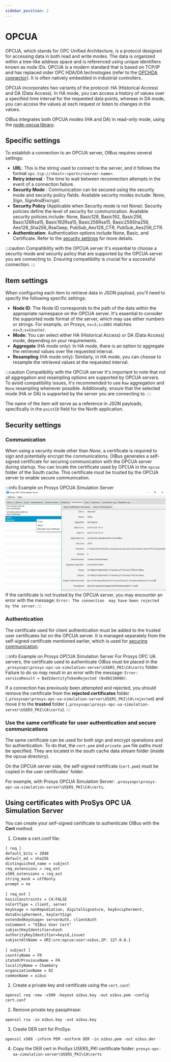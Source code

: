 ```yaml
---
sidebar_position: 2
---
```


# OPCUA
OPCUA, which stands for OPC Unified Architecture, is a protocol designed for accessing data in both read and write modes. 
The data is organized within a tree-like address space and is referenced using unique identifiers known as node IDs. 
OPCUA is a modern standard that is based on TCP/IP and has replaced older OPC HDA/DA technologies (refer to the 
[OPCHDA connector](./opc-hda.md)). It is often natively embedded in industrial controllers.

OPCUA incorporates two variants of the protocol: HA (Historical Access) and DA (Data Access). In HA mode, you can access 
a history of values over a specified time interval for the requested data points, whereas in DA mode, you can access the 
values at each request or listen to changes in the values.

OIBus integrates both OPCUA modes (HA and DA) in read-only mode, using the [node-opcua library](https://github.com/node-opcua/node-opcua).

## Specific settings
To establish a connection to an OPCUA server, OIBus requires several settings:
- **URL**: This is the string used to connect to the server, and it follows the format `opc.tcp://<host>:<port>/<server-name>`.
- **Retry interval** : The time to wait between reconnection attempts in the event of a connection failure.
- **Security Mode** : Communication can be secured using the security mode and security policy fields. Available security 
modes include: _None_, _Sign_, _SignAndEncrypt_.
- **Security Policy** (Applicable when Security mode is not None): Security policies define the level of security for communication. 
Available security policies include: None, Basic128, Basic192, Basic256, Basic128Rsa15, Basic192Rsa15, Basic256Rsa15, 
Basic256Sha256, Aes128_Sha256_RsaOaep, PubSub_Aes128_CTR, PubSub_Aes256_CTR.
- **Authentication**: Authentication options include None, Basic, and Certificate. Refer to the [security settings](#authentication)
for more details.

:::caution Compatibility with the OPCUA server
It's essential to choose a security mode and security policy that are supported by the OPCUA server you are connecting to. 
Ensuring compatibility is crucial for a successful connection.
:::

## Item settings
When configuring each item to retrieve data in JSON payload, you'll need to specify the following specific settings:
- **Node ID**: The Node ID corresponds to the path of the data within the appropriate namespace on the OPCUA server. 
It's essential to consider the supported node format of the server, which may use either numbers or strings. For example, 
on Prosys, `ns=3;i=1001` matches `ns=3;s=Counter`.
- **Mode**: You can select either HA (Historical Access) or DA (Data Access) mode, depending on your requirements.
- **Aggregate** (HA mode only): In HA mode, there is an option to aggregate the retrieved values over the requested interval.
- **Resampling** (HA mode only): Similarly, in HA mode, you can choose to resample the retrieved values at the requested 
interval.

:::caution Compatibility with the OPCUA server
It's important to note that not all aggregation and resampling options are supported by OPCUA servers. To avoid 
compatibility issues, it's recommended to use `Raw` aggregation and `None` resampling whenever possible. Additionally, 
ensure that the selected mode (HA or DA) is supported by the server you are connecting to.
:::

The name of the item will serve as a reference in JSON payloads, specifically in the `pointID` field for the North application. 

## Security settings
### Communication
When using a security mode other than _None_, a certificate is required to sign and potentially encrypt the communications. 
OIBus generates a self-signed certificate for securing communication with the OPCUA server during startup. You can locate 
the certificate used by OPCUA in the `opcua` folder of the South cache. This certificate must be trusted by the OPCUA 
server to enable secure communication.

:::info Example on Prosys OPCUA Simulation Server
![Prosys OPCUA Simulation Server Certificates](../../../static/img/guide/south/opcua/prosys-opcua-simulation-server-certificates.png)
If the certificate is not trusted by the OPCUA server, you may encounter an error with the message: `Error: The connection 
may have been rejected by the server`.
:::

### Authentication
The certificate used for client authentication must be added to the trusted user certificates list on the OPCUA server. 
It is managed separately from the self-signed certificate mentioned earlier, which is used for 
[securing communication](#communication).

:::info Example on Prosys OPCUA Simulation Server
For Prosys OPC UA servers, the certificate used to authenticate OIBus must be placed in the 
`.prosysopc\prosys-opc-ua-simulation-server\USERS_PKI\CA\certs` folder. Failure to do so may result in an error with the 
message: `Error: serviceResult = BadIdentityTokenRejected (0x80210000)`.

If a connection has previously been attempted and rejected, you should remove the certificate from the **rejected certificates** 
folder (`.prosysopc\prosys-opc-ua-simulation-server\USERS_PKI\CA\rejected`) and move it to the **trusted** folder 
(`.prosysopc\prosys-opc-ua-simulation-server\USERS_PKI\CA\certs`).
:::

### Use the same certificate for user authentication and secure communications
The same certificate can be used for both sign and encrypt operations and for authentication. To do that, the `cert.pem`
and `private.pem` file paths must be specified. They are located in the south cache data stream folder (inside the opcua 
directory).

On the OPCUA server side, the self-signed certificate (`cert.pem`) must be copied in the user certificates' folder.

For example, with Prosys OPCUA Simulation Server: `.prosysopc\prosys-opc-ua-simulation-server\USERS_PKI\CA\certs`.

## Using certificates with ProSys OPC UA Simulation Server
You can create your self-signed certificate to authenticate OIBus with the **Cert** method.

1. Create a cert.conf file:
```
[ req ]
default_bits = 2048
default_md = sha256
distinguished_name = subject
req_extensions = req_ext
x509_extensions = req_ext
string_mask = utf8only
prompt = no

[ req_ext ]
basicConstraints = CA:FALSE
nsCertType = client, server
keyUsage = nonRepudiation, digitalSignature, keyEncipherment, dataEncipherment, keyCertSign
extendedKeyUsage= serverAuth, clientAuth
nsComment = "OIBus User Cert"
subjectKeyIdentifier=hash
authorityKeyIdentifier=keyid,issuer
subjectAltName = URI:urn:opcua:user:oibus,IP: 127.0.0.1

[ subject ]
countryName = FR
stateOrProvinceName = FR
localityName = Chambéry
organizationName = OI
commonName = oibus
```
2. Create a private key and certificate using the `cert.conf`:
```
openssl req -new -x509 -keyout oibus.key -out oibus.pem -config cert.conf
```
2. Remove private key passphrase:
```
openssl rsa -in oibus.key -out oibus.key
```
3. Create DER cert for ProSys:
```
openssl x509 -inform PEM -outform DER -in oibus.pem -out oibus.der
```
4. Copy the DER cert in ProSys USERS_PKI certificate folder: `prosys-opc-ua-simulation-server\USERS_PKI\CA\certs`
